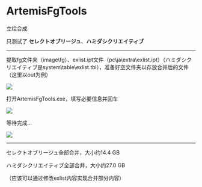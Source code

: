 # ArtemisFgTools

立绘合成

只测试了 **セレクトオブリージュ**、**ハミダシクリエイティブ**

-----

提取fg文件夹（image\fg）、exlist.ipt文件（pc\ja\extra\exlist.ipt）（ハミダシクリエイティブ是system\table\exlist.tbl），准备好空文件夹以存放合并后的文件（这里以out为例）

![](https://git.chenx221.cyou/chenx221/ArtemisFgTools/raw/branch/master/img/2024-07-28_172347.jpg)

打开ArtemisFgTools.exe，填写必要信息并回车

![](https://git.chenx221.cyou/chenx221/ArtemisFgTools/raw/branch/master/img/2024-07-28_172635.jpg)

等待完成...

![](https://git.chenx221.cyou/chenx221/ArtemisFgTools/raw/branch/master/img/2024-07-28_172940.jpg)

-----

セレクトオブリージュ全部合并，大小约14.4 GB

ハミダシクリエイティブ全部合并，大小约27.0 GB

（应该可以通过修改exlist内容实现合并部分内容）
